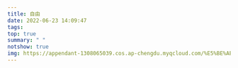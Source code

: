 ```yaml
---
title: 自由
date: 2022-06-23 14:09:47
tags:
top: true
summary: " "
notshow: true
img: https://appendant-1308065039.cos.ap-chengdu.myqcloud.com/%E5%BE%AE%E4%BF%A1%E6%88%AA%E5%9B%BE_20220623164747.png
---
```


<script>
location.href="/videos/page.html?AOTb_14"
</script>